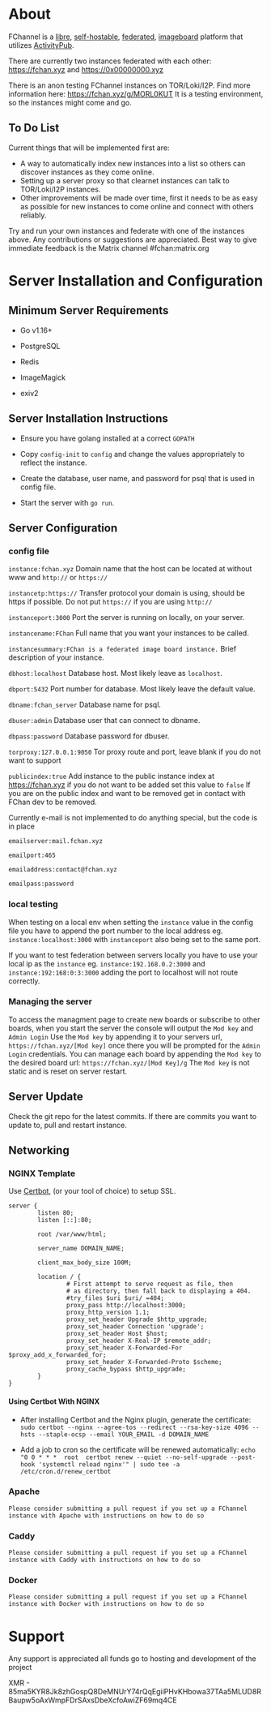 # About

FChannel is a [libre](https://en.wikipedia.org/wiki/Free_and_open-source_software), [self-hostable](https://en.wikipedia.org/wiki/Self-hosting_(web_services)), [federated](https://en.wikipedia.org/wiki/Federation_(information_technology)), [imageboard](https://en.wikipedia.org/wiki/Imageboard) platform that utilizes [ActivityPub](https://activitypub.rocks/).

There are currently two instances federated with each other: https://fchan.xyz and https://0x00000000.xyz

There is an anon testing FChannel instances on TOR/Loki/I2P. Find more information here: https://fchan.xyz/g/MORL0KUT
It is a testing environment, so the instances might come and go.

## To Do List
Current things that will be implemented first are:
- A way to automatically index new instances into a list so others can discover instances as they come online. 
- Setting up a server proxy so that clearnet instances can talk to TOR/Loki/I2P instances. 
- Other improvements will be made over time, first it needs to be as  easy as possible for new instances to come online and connect with others reliably.

Try and run your own instances and federate with one of the instances above.
Any contributions or suggestions are appreciated. Best way to give immediate feedback is the Matrix channel #fchan:matrix.org

# Server Installation and Configuration

## Minimum Server Requirements

- Go v1.16+
  
- PostgreSQL
  
- Redis

- ImageMagick

- exiv2

## Server Installation Instructions

- Ensure you have golang installed at a correct `GOPATH`

- Copy `config-init` to `config` and change the values appropriately to reflect the instance.

- Create the database, user name, and password for psql that is used in config file.

- Start the server with `go run`.

## Server Configuration

### config file

  `instance:fchan.xyz`  Domain name that the host can be located at without www and `http://` or `https://`
  
  `instancetp:https://` Transfer protocol your domain is using, should be https if possible. Do not put `https://` if you are using `http://`
  
  `instanceport:3000`   Port the server is running on locally, on your server.
  
  `instancename:FChan`  Full name that you want your instances to be called.
  
  `instancesummary:FChan is a federated image board instance.` Brief description of your instance.


  `dbhost:localhost`    Database host. Most likely leave as `localhost`.
  
  `dbport:5432`         Port number for database. Most likely leave the default value.
  
  `dbname:fchan_server` Database name for psql.
  
  `dbuser:admin`        Database user that can connect to dbname.
  
  `dbpass:password`     Database password for dbuser.

  `torproxy:127.0.0.1:9050`     Tor proxy route and port, leave blank if you do not want to support

  `publicindex:true`     Add instance to the public instance index at https://fchan.xyz if you do not want to be added set this value to `false` If you are on the public index and want to be removed get in contact with FChan dev to be removed.
  

  Currently e-mail is not implemented to do anything special, but the code is in place
  
  `emailserver:mail.fchan.xyz`
  
  `emailport:465`
  
  `emailaddress:contact@fchan.xyz`
  
  `emailpass:password`

### local testing

  When testing on a local env when setting the `instance` value in the config file you have to append the port number to the local address eg. `instance:localhost:3000` with `instanceport` also being set to the same port.

  If you want to test federation between servers locally you have to use your local ip as the `instance` eg. `instance:192.168.0.2:3000` and `instance:192:168:0:3:3000` adding the port to localhost will not route correctly.

### Managing the server

  To access the managment page to create new boards or subscribe to other boards, when you start the server the console will output the `Mod key` and `Admin Login`
  Use the `Mod key` by appending it to your servers url, `https://fchan.xyz/[Mod key]` once there you will be prompted for the `Admin Login` credentials.
  You can manage each board by appending the `Mod key` to the desired board url: `https://fchan.xyz/[Mod Key]/g`
  The `Mod key` is not static and is reset on server restart.

## Server Update

 Check the git repo for the latest commits. If there are commits you want to update to, pull and restart instance.

## Networking

### NGINX Template

Use [Certbot](https://github.com/certbot/certbot), (or your tool of choice) to setup SSL.

```
server {
        listen 80; 
        listen [::]:80;

        root /var/www/html;

        server_name DOMAIN_NAME;

        client_max_body_size 100M;

        location / {
                # First attempt to serve request as file, then
                # as directory, then fall back to displaying a 404.
                #try_files $uri $uri/ =404;
                proxy_pass http://localhost:3000;
                proxy_http_version 1.1;
                proxy_set_header Upgrade $http_upgrade;
                proxy_set_header Connection 'upgrade';
                proxy_set_header Host $host;
                proxy_set_header X-Real-IP $remote_addr;
                proxy_set_header X-Forwarded-For $proxy_add_x_forwarded_for;
                proxy_set_header X-Forwarded-Proto $scheme;
                proxy_cache_bypass $http_upgrade;
        }
}
```

#### Using Certbot With NGINX

- After installing Certbot and the Nginx plugin, generate the certificate: `sudo certbot --nginx --agree-tos --redirect --rsa-key-size 4096 --hsts --staple-ocsp --email YOUR_EMAIL -d DOMAIN_NAME`

- Add a job to cron so the certificate will be renewed automatically: `echo "0 0 * * *  root  certbot renew --quiet --no-self-upgrade --post-hook 'systemctl reload nginx'" | sudo tee -a /etc/cron.d/renew_certbot`

### Apache

`Please consider submitting a pull request if you set up a FChannel instance with Apache with instructions on how to do so`

### Caddy

`Please consider submitting a pull request if you set up a FChannel instance with Caddy with instructions on how to do so`

### Docker

`Please consider submitting a pull request if you set up a FChannel instance with Docker with instructions on how to do so`

# Support

Any support is appreciated all funds go to hosting and development of the project

XMR - 85ma5KYR8Jk8zhGospQ8DeMNUrY74rQqEgiiPHvKHbowa37TAa5MLUD8RBaupw5oAxWmpFDrSAxsDbeXcfoAwiZF69mq4CE